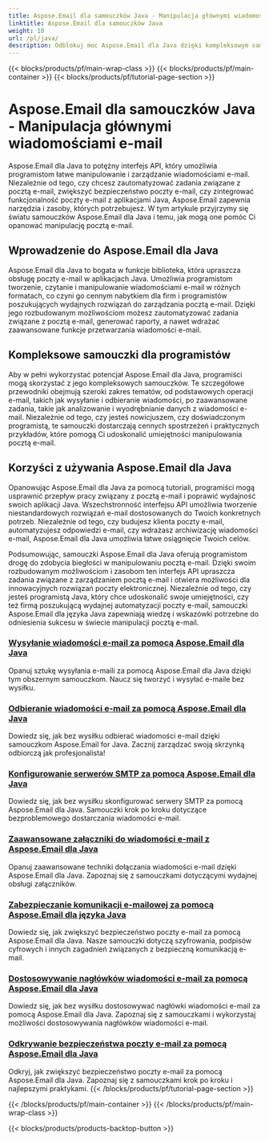 ```yaml
---
title: Aspose.Email dla samouczków Java - Manipulacja głównymi wiadomościami e-mail
linktitle: Aspose.Email dla samouczków Java
weight: 10
url: /pl/java/
description: Odblokuj moc Aspose.Email dla Java dzięki kompleksowym samouczkom. Dowiedz się, jak manipulować pocztą e-mail, zarządzać nią i nie tylko.
---
```


{{< blocks/products/pf/main-wrap-class >}}
{{< blocks/products/pf/main-container >}}
{{< blocks/products/pf/tutorial-page-section >}}

# Aspose.Email dla samouczków Java - Manipulacja głównymi wiadomościami e-mail


Aspose.Email dla Java to potężny interfejs API, który umożliwia programistom łatwe manipulowanie i zarządzanie wiadomościami e-mail. Niezależnie od tego, czy chcesz zautomatyzować zadania związane z pocztą e-mail, zwiększyć bezpieczeństwo poczty e-mail, czy zintegrować funkcjonalność poczty e-mail z aplikacjami Java, Aspose.Email zapewnia narzędzia i zasoby, których potrzebujesz. W tym artykule przyjrzymy się światu samouczków Aspose.Email dla Java i temu, jak mogą one pomóc Ci opanować manipulację pocztą e-mail.

## Wprowadzenie do Aspose.Email dla Java

Aspose.Email dla Java to bogata w funkcje biblioteka, która upraszcza obsługę poczty e-mail w aplikacjach Java. Umożliwia programistom tworzenie, czytanie i manipulowanie wiadomościami e-mail w różnych formatach, co czyni go cennym nabytkiem dla firm i programistów poszukujących wydajnych rozwiązań do zarządzania pocztą e-mail. Dzięki jego rozbudowanym możliwościom możesz zautomatyzować zadania związane z pocztą e-mail, generować raporty, a nawet wdrażać zaawansowane funkcje przetwarzania wiadomości e-mail.

## Kompleksowe samouczki dla programistów

Aby w pełni wykorzystać potencjał Aspose.Email dla Java, programiści mogą skorzystać z jego kompleksowych samouczków. Te szczegółowe przewodniki obejmują szeroki zakres tematów, od podstawowych operacji e-mail, takich jak wysyłanie i odbieranie wiadomości, po zaawansowane zadania, takie jak analizowanie i wyodrębnianie danych z wiadomości e-mail. Niezależnie od tego, czy jesteś nowicjuszem, czy doświadczonym programistą, te samouczki dostarczają cennych spostrzeżeń i praktycznych przykładów, które pomogą Ci udoskonalić umiejętności manipulowania pocztą e-mail.

## Korzyści z używania Aspose.Email dla Java

Opanowując Aspose.Email dla Java za pomocą tutoriali, programiści mogą usprawnić przepływ pracy związany z pocztą e-mail i poprawić wydajność swoich aplikacji Java. Wszechstronność interfejsu API umożliwia tworzenie niestandardowych rozwiązań e-mail dostosowanych do Twoich konkretnych potrzeb. Niezależnie od tego, czy budujesz klienta poczty e-mail, automatyzujesz odpowiedzi e-mail, czy wdrażasz archiwizację wiadomości e-mail, Aspose.Email dla Java umożliwia łatwe osiągnięcie Twoich celów.

Podsumowując, samouczki Aspose.Email dla Java oferują programistom drogę do zdobycia biegłości w manipulowaniu pocztą e-mail. Dzięki swoim rozbudowanym możliwościom i zasobom ten interfejs API upraszcza zadania związane z zarządzaniem pocztą e-mail i otwiera możliwości dla innowacyjnych rozwiązań poczty elektronicznej. Niezależnie od tego, czy jesteś programistą Java, który chce udoskonalić swoje umiejętności, czy też firmą poszukującą wydajnej automatyzacji poczty e-mail, samouczki Aspose.Email dla języka Java zapewniają wiedzę i wskazówki potrzebne do odniesienia sukcesu w świecie manipulacji pocztą e-mail.

### [Wysyłanie wiadomości e-mail za pomocą Aspose.Email dla Java](./sending-emails/)
Opanuj sztukę wysyłania e-maili za pomocą Aspose.Email dla Java dzięki tym obszernym samouczkom. Naucz się tworzyć i wysyłać e-maile bez wysiłku.
### [Odbieranie wiadomości e-mail za pomocą Aspose.Email dla Java](./receiving-emails/)
Dowiedz się, jak bez wysiłku odbierać wiadomości e-mail dzięki samouczkom Aspose.Email for Java. Zacznij zarządzać swoją skrzynką odbiorczą jak profesjonalista!
### [Konfigurowanie serwerów SMTP za pomocą Aspose.Email dla Java](./configuring-smtp-servers/)
Dowiedz się, jak bez wysiłku skonfigurować serwery SMTP za pomocą Aspose.Email dla Java. Samouczki krok po kroku dotyczące bezproblemowego dostarczania wiadomości e-mail.
### [Zaawansowane załączniki do wiadomości e-mail z Aspose.Email dla Java](./advanced-email-attachments/)
Opanuj zaawansowane techniki dołączania wiadomości e-mail dzięki Aspose.Email dla Java. Zapoznaj się z samouczkami dotyczącymi wydajnej obsługi załączników.
### [Zabezpieczanie komunikacji e-mailowej za pomocą Aspose.Email dla języka Java](./securing-email-communications/)
Dowiedz się, jak zwiększyć bezpieczeństwo poczty e-mail za pomocą Aspose.Email dla Java. Nasze samouczki dotyczą szyfrowania, podpisów cyfrowych i innych zagadnień związanych z bezpieczną komunikacją e-mail.
### [Dostosowywanie nagłówków wiadomości e-mail za pomocą Aspose.Email dla Java](./customizing-email-headers/)
Dowiedz się, jak bez wysiłku dostosowywać nagłówki wiadomości e-mail za pomocą Aspose.Email dla Java. Zapoznaj się z samouczkami i wykorzystaj możliwości dostosowywania nagłówków wiadomości e-mail.
### [Odkrywanie bezpieczeństwa poczty e-mail za pomocą Aspose.Email dla Java](./exploring-email-security/)
Odkryj, jak zwiększyć bezpieczeństwo poczty e-mail za pomocą Aspose.Email dla Java. Zapoznaj się z samouczkami krok po kroku i najlepszymi praktykami.
{{< /blocks/products/pf/tutorial-page-section >}}

{{< /blocks/products/pf/main-container >}}
{{< /blocks/products/pf/main-wrap-class >}}

{{< blocks/products/products-backtop-button >}}
